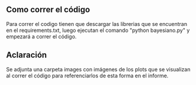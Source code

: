 ## Como correr el código

Para correr el codigo tienen que descargar las librerias que se encuentran en el requirements.txt, luego ejecutan el comando "python bayesiano.py" y empezará a correr el código.

## Aclaración
Se adjunta una carpeta images con imágenes de los plots que se visualizan al correr el código para referenciarlos de esta forma en el informe.